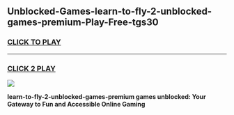 
## Unblocked-Games-learn-to-fly-2-unblocked-games-premium-Play-Free-tgs30
<h3>
<a href="https://premium76.site?title=learn-to-fly-2-unblocked-games-premium&ref=23A">CLICK TO PLAY</a></h3>
<hr>

<h3>
<a href="https://premium76.site?title=learn-to-fly-2-unblocked-games-premium&ref=23A">CLICK 2 PLAY</a>
  
</h3>

<a href="https://premium76.site?title=learn-to-fly-2-unblocked-games-premium&ref=23A"><img src="https://clearcache.store/games.png"></a>


**learn-to-fly-2-unblocked-games-premium games unblocked: Your Gateway to Fun and Accessible Online Gaming**
